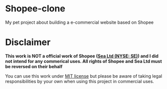 # Shopee-clone
My pet project about building a e-commercial website based on Shopee

# Disclaimer
**This work is NOT a official work of Shopee ([Sea Ltd (NYSE: SE)](https://www.sea.com/home)) and I did not intend for any commerical uses. All rights of Shopee and Sea Ltd must be reversed on their behalf**

You can use this work under [MIT license](https://github.com/tr-nhan/Shopee-clone/blob/main/LICENSE) but please be aware of taking legal responsibilities by your own when using this project in commercial uses.
